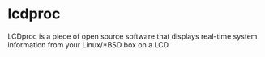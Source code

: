 # lcdproc
LCDproc is a piece of open source software that displays real-time system information from your Linux/*BSD box on a LCD
